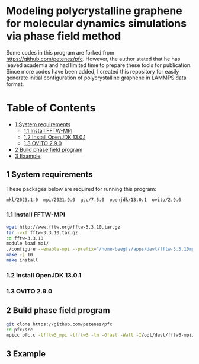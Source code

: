 # Modeling polycrystalline graphene for molecular dynamics simulations via phase field method <!-- omit in toc -->

Some codes in this program are forked from https://github.com/petenez/pfc. However, the author stated that he has leaved academia and had limited time to prepare these tools for publication. Since more codes have been added, I created this repository for easily generate initial configuration of polycrystalline graphene in LAMMPS data format.

# Table of Contents <!-- omit in toc -->
- [1 System requirements](#1-system-requirements)
  - [1.1 Install FFTW-MPI](#11-install-fftw-mpi)
  - [1.2 Install OpenJDK 13.0.1](#12-install-openjdk-1301)
  - [1.3 OVITO 2.9.0](#13-ovito-290)
- [2 Build phase field program](#2-build-phase-field-program)
- [3 Example](#3-example)


## 1 System requirements

These packages below are required for running this program:
```bash
mkl/2023.1.0  mpi/2021.9.0  gcc/7.5.0  openjdk/13.0.1  ovito/2.9.0
```

### 1.1 Install FFTW-MPI

```bash
wget http://www.fftw.org/fftw-3.3.10.tar.gz
tar -vxf fftw-3.3.10.tar.gz
cd fftw-3.3.10
module load mpi/
./configure --enable-mpi --prefix="/home-beegfs/apps/devt/fftw-3.3.10mpi"
make -j 10
make install
```
### 1.2 Install OpenJDK 13.0.1

### 1.3 OVITO 2.9.0




## 2 Build phase field program

```bash
git clone https://github.com/petenez/pfc
cd pfc/src
mpicc pfc.c -lfftw3_mpi -lfftw3 -lm -Ofast -Wall -I/opt/devt/fftw3-mpi/include -L/opt/devt/fftw3-mpi/lib -o pfc
```

## 3 Example